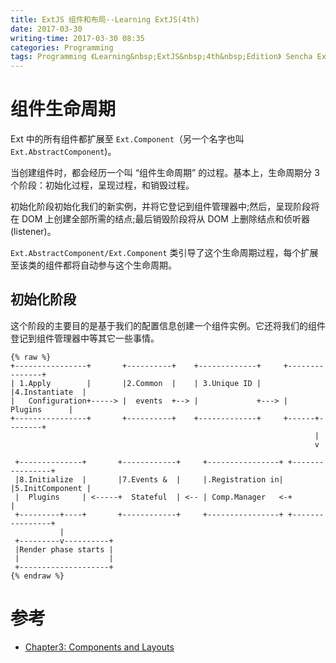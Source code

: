 ```yaml
---
title: ExtJS 组件和布局--Learning ExtJS(4th)
date: 2017-03-30
writing-time: 2017-03-30 08:35
categories: Programming
tags: Programming 《Learning&nbsp;ExtJS&nbsp;4th&nbsp;Edition》 Sencha ExtJS Javascript
---
```


# 组件生命周期

Ext 中的所有组件都扩展至 `Ext.Component`（另一个名字也叫 `Ext.AbstractComponent`)。


当创建组件时，都会经历一个叫 “组件生命周期” 的过程。基本上，生命周期分 3 个阶段：初始化过程，呈现过程，和销毁过程。

初始化阶段初始化我们的新实例，并将它登记到组件管理器中;然后，呈现阶段将在 DOM 上创建全部所需的结点;最后销毁阶段将从 DOM 上删除结点和侦听器 (listener)。

`Ext.AbstractComponent/Ext.Component` 类引导了这个生命周期过程，每个扩展至该类的组件都将自动参与这个生命周期。


## 初始化阶段

这个阶段的主要目的是基于我们的配置信息创建一个组件实例。它还将我们的组件登记到组件管理器中等其它一些事情。

```
{% raw %}
+----------------+       +----------+    +-------------+     +---------------+
| 1.Apply        |       |2.Common  |    | 3.Unique ID |     |4.Instantiate  |
|   Configuration+-----> |  events  +--> |             +---> |  Plugins      |
+----------------+       +----------+    +-------------+     +------+--------+
                                                                    |
                                                                    v

 +--------------+       +------------+     +----------------+ +----------------+
 |8.Initialize  |       |7.Events &  |     |.Registration in| |5.InitComponent |
 |  Plugins     | <-----+  Stateful  | <-- | Comp.Manager   <-+                |
 +---------+----+       +------------+     +----------------+ +----------------+
           |
 +---------v----------+
 |Render phase starts |
 |                    |
 +--------------------+
{% endraw %}
```


# 参考 

+ [Chapter3: Components and Layouts](https://www.amazon.com/Learning-ExtJS-Fourth-Carlos-Mendez/dp/1784394386/)
